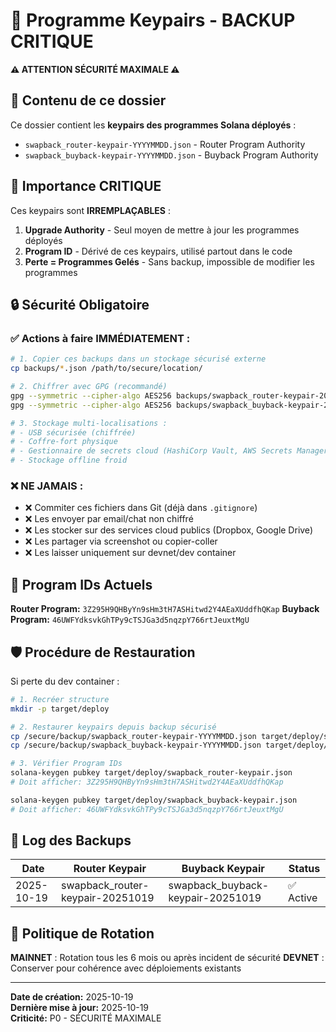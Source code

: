 # 🔐 Programme Keypairs - BACKUP CRITIQUE

**⚠️ ATTENTION SÉCURITÉ MAXIMALE ⚠️**

## 📁 Contenu de ce dossier

Ce dossier contient les **keypairs des programmes Solana déployés** :

- `swapback_router-keypair-YYYYMMDD.json` - Router Program Authority
- `swapback_buyback-keypair-YYYYMMDD.json` - Buyback Program Authority

## 🚨 Importance CRITIQUE

Ces keypairs sont **IRREMPLAÇABLES** :

1. **Upgrade Authority** - Seul moyen de mettre à jour les programmes déployés
2. **Program ID** - Dérivé de ces keypairs, utilisé partout dans le code
3. **Perte = Programmes Gelés** - Sans backup, impossible de modifier les programmes

## 🔒 Sécurité Obligatoire

### ✅ Actions à faire IMMÉDIATEMENT :

```bash
# 1. Copier ces backups dans un stockage sécurisé externe
cp backups/*.json /path/to/secure/location/

# 2. Chiffrer avec GPG (recommandé)
gpg --symmetric --cipher-algo AES256 backups/swapback_router-keypair-20251019.json
gpg --symmetric --cipher-algo AES256 backups/swapback_buyback-keypair-20251019.json

# 3. Stockage multi-localisations :
# - USB sécurisée (chiffrée)
# - Coffre-fort physique
# - Gestionnaire de secrets cloud (HashiCorp Vault, AWS Secrets Manager)
# - Stockage offline froid
```

### ❌ NE JAMAIS :

- ❌ Commiter ces fichiers dans Git (déjà dans `.gitignore`)
- ❌ Les envoyer par email/chat non chiffré
- ❌ Les stocker sur des services cloud publics (Dropbox, Google Drive)
- ❌ Les partager via screenshot ou copier-coller
- ❌ Les laisser uniquement sur devnet/dev container

## 🔑 Program IDs Actuels

**Router Program:** `3Z295H9QHByYn9sHm3tH7ASHitwd2Y4AEaXUddfhQKap`
**Buyback Program:** `46UWFYdksvkGhTPy9cTSJGa3d5nqzpY766rtJeuxtMgU`

## 🛡️ Procédure de Restauration

Si perte du dev container :

```bash
# 1. Recréer structure
mkdir -p target/deploy

# 2. Restaurer keypairs depuis backup sécurisé
cp /secure/backup/swapback_router-keypair-YYYYMMDD.json target/deploy/swapback_router-keypair.json
cp /secure/backup/swapback_buyback-keypair-YYYYMMDD.json target/deploy/swapback_buyback-keypair.json

# 3. Vérifier Program IDs
solana-keygen pubkey target/deploy/swapback_router-keypair.json
# Doit afficher: 3Z295H9QHByYn9sHm3tH7ASHitwd2Y4AEaXUddfhQKap

solana-keygen pubkey target/deploy/swapback_buyback-keypair.json
# Doit afficher: 46UWFYdksvkGhTPy9cTSJGa3d5nqzpY766rtJeuxtMgU
```

## 📝 Log des Backups

| Date       | Router Keypair                   | Buyback Keypair                   | Status    |
| ---------- | -------------------------------- | --------------------------------- | --------- |
| 2025-10-19 | swapback_router-keypair-20251019 | swapback_buyback-keypair-20251019 | ✅ Active |

## 🔄 Politique de Rotation

**MAINNET** : Rotation tous les 6 mois ou après incident de sécurité
**DEVNET** : Conserver pour cohérence avec déploiements existants

---

**Date de création:** 2025-10-19  
**Dernière mise à jour:** 2025-10-19  
**Criticité:** P0 - SÉCURITÉ MAXIMALE
